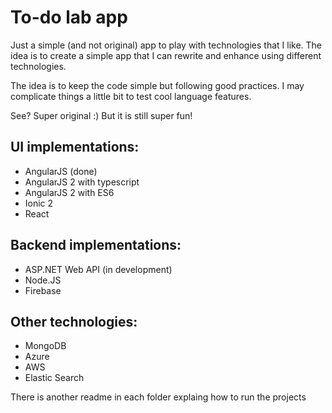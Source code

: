 # To-do lab app

Just a simple (and not original) app to play with technologies that I like.
The idea is to create a simple app that I can rewrite and enhance using different technologies.

The idea is to keep the code simple but following good practices.
I may complicate things a little bit to test cool language features.

See? Super original :) But it is still super fun!

## UI implementations:
- AngularJS (done)
- AngularJS 2 with typescript
- AngularJS 2 with ES6
- Ionic 2
- React

## Backend implementations:
- ASP.NET Web API (in development)
- Node.JS
- Firebase

## Other technologies:
- MongoDB
- Azure
- AWS
- Elastic Search

There is another readme in each folder explaing how to run the projects